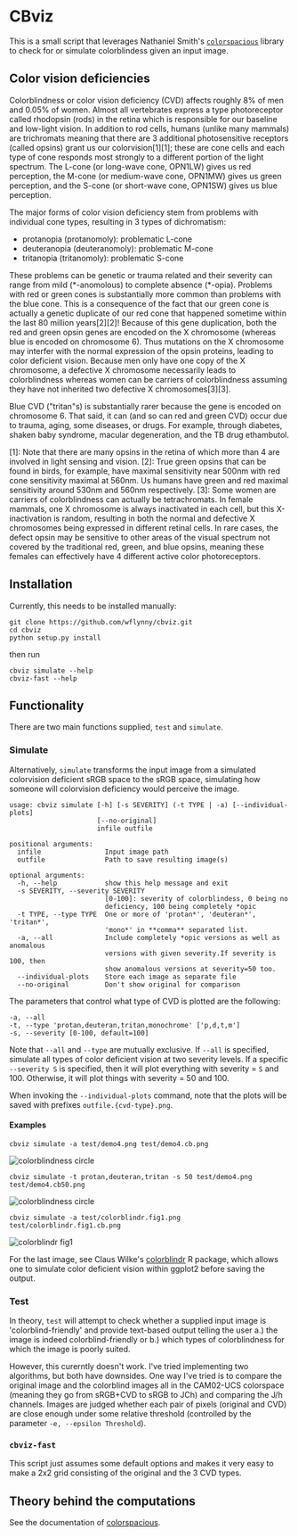 # CBviz

This is a small script that leverages Nathaniel Smith's
[`colorspacious`][colorspacious] library to check for or simulate colorblindess
given an input image.

## Color vision deficiencies

Colorblindness or color vision deficiency (CVD) affects roughly 8% of men and
0.05% of women.  Almost all vertebrates express a type photoreceptor called rhodopsin
(rods) in the retina which is responsible for our baseline and low-light
vision.  In addition to rod cells, humans (unlike many mammals) are trichromats
meaning that there are 3 additional photosensitive receptors (called opsins)
grant us our colorvision[1][1]; these are cone cells and each type of cone
responds most strongly to a different portion of the light spectrum.  The L-cone
(or long-wave cone, OPN1LW) gives us red perception, the M-cone (or medium-wave
cone, OPN1MW) gives us green perception, and the S-cone (or short-wave cone,
OPN1SW) gives us blue perception.

The major forms of color vision deficiency stem from problems with individual
cone types, resulting in 3 types of dichromatism:
-   protanopia (protanomoly): problematic L-cone
-   deuteranopia (deuteranomoly): problematic M-cone
-   tritanopia (tritanomoly): problematic S-cone

These problems can be genetic or trauma related and their severity can range
from mild (\*-anomolous) to complete absence (\*-opia).  Problems with red or
green cones is substantially more common than problems with the blue cone. This
is a consequence of the fact that our green cone is actually a genetic duplicate
of our red cone that happened sometime within the last 80 million years[2][2]!
Because of this gene duplication, both the red and green opsin genes are encoded
on the X chromosome (whereas blue is encoded on chromosome 6).  Thus mutations
on the X chromosome may interfer with the normal expression of the opsin
proteins, leading to color deficient vision.  Because men only have one copy of
the X chromosome, a defective X chromosome necessarily leads to colorblindness
whereas women can be carriers of colorblindness assuming they have not inherited
two defective X chromosomes[3][3].

Blue CVD ("tritan"s) is substantially rarer because the gene is encoded on
chromosome 6. That said, it can (and so can red and green CVD) occur due to
trauma, aging, some diseases, or drugs. For example, through diabetes, shaken
baby syndrome, macular degeneration, and the TB drug ethambutol.

[1]: Note that there are many opsins in the retina of which more than 4 are
  involved in light sensing and vision.
[2]: True green opsins that can be found in birds, for example, have maximal
  sensitivity near 500nm with red cone sensitivity maximal at 560nm.  Us humans
  have green and red maximal sensitivity around 530nm and 560nm respectively.
[3]: Some women are carriers of colorblindness can actually be tetrachromats.
  In female mammals, one X chromosome is always inactivated in each cell, but
  this X-inactivation is random, resulting in both the normal and defective X
  chromosomes being expressed in different retinal cells.  In rare cases, the
  defect opsin may be sensitive to other areas of the visual spectrum not
  covered by the traditional red, green, and blue opsins, meaning these females
  can effectively have 4 different active color photoreceptors.

## Installation

Currently, this needs to be installed manually:

    git clone https://github.com/wflynny/cbviz.git
    cd cbviz
    python setup.py install

then run

    cbviz simulate --help
    cbviz-fast --help

## Functionality

There are two main functions supplied, `test` and `simulate`.

### Simulate

Alternatively, `simulate` transforms the input image from a simulated colorvision
deficient sRGB space to the sRGB space, simulating how someone will colorvision
deficiency would perceive the image.

	usage: cbviz simulate [-h] [-s SEVERITY] (-t TYPE | -a) [--individual-plots]
						  [--no-original]
						  infile outfile

	positional arguments:
	  infile                Input image path
	  outfile               Path to save resulting image(s)

	optional arguments:
	  -h, --help            show this help message and exit
	  -s SEVERITY, --severity SEVERITY
							[0-100]: severity of colorblindess, 0 being no
							deficiency, 100 being completely *opic
	  -t TYPE, --type TYPE  One or more of 'protan*', 'deuteran*', 'tritan*',
							'mono*' in **comma** separated list.
	  -a, --all             Include completely *opic versions as well as anomalous
							versions with given severity.If severity is 100, then
							show anomalous versions at severity=50 too.
	  --individual-plots    Store each image as separate file
	  --no-original         Don't show original for comparison

The parameters that control what type of CVD is plotted are the following:

    -a, --all
    -t, --type 'protan,deuteran,tritan,monochrome' ['p,d,t,m']
    -s, --severity [0-100, default=100]

Note that `--all` and `--type` are mutually exclusive.  If `--all` is specified,
simulate all types of color deficient vision at two severity levels.  If a
specific `--severity S` is specified, then it will plot everything with severity
= `S` and 100. Otherwise, it will plot things with severity = 50 and 100.

When invoking the `--individual-plots` command, note that the plots will be
saved with prefixes `outfile.{cvd-type}.png`.


#### Examples

    cbviz simulate -a test/demo4.png test/demo4.cb.png

![colorblindness circle](test/demo4.cb.png)

    cbviz simulate -t protan,deuteran,tritan -s 50 test/demo4.png test/demo4.cb50.png

![colorblindness circle](test/demo4.cb50.png)

    cbviz simulate -a test/colorblindr.fig1.png test/colorblindr.fig1.cb.png

![colorblindr fig1](test/colorblindr.fig1.cb.png)

For the last image, see Claus Wilke's [colorblindr][colorblindr] R package,
which allows one to simulate color deficient vision within ggplot2 before
saving the output.

### Test

In theory, `test` will attempt to check whether a supplied input image is
'colorblind-friendly' and provide text-based output telling the user a.) the
image is indeed colorblind-friendly or b.) which types of colorblindness for
which the image is poorly suited.

However, this curerntly doesn't work.  I've tried implementing two algorithms,
but both have downsides.  One way I've tried is to compare the original image
and the colorblind images all in the CAM02-UCS colorspace (meaning they go from
sRGB+CVD to sRGB to JCh) and comparing the J/h channels.  Images are judged
whether each pair of pixels (original and CVD) are close enough under some
relative threshold (controlled by the parameter `-e, --epsilon Threshold`).

### `cbviz-fast`

This script just assumes some default options and makes it very easy to make a
2x2 grid consisting of the original and the 3 CVD types.

## Theory behind the computations
See the documentation of [colorspacious][colorspacious].

[colorspacious]: http://colorspacious.readthedocs.io/en/latest/tutorial.html
[colorblindr]: https://github.com/clauswilke/colorblindr
